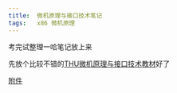```yaml
---
title:	微机原理与接口技术笔记
tags:	x86 微机原理
---
```


考完试整理一哈笔记放上来

先放个比较不错的[THU微机原理与接口技术教材](xusy2333.cn/downloads/微型计算机原理与接口技术_清华第四版-吴宁.pdf)好了

<a href="/downloads/微型计算机原理与接口技术_清华第四版-吴宁.pdf" target="_blank">附件</a>
